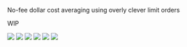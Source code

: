 No-fee dollar cost averaging using overly clever limit orders

WIP

![](https://media.giphy.com/media/t7916DnhDUIXS/giphy.gif) ![](https://media.giphy.com/media/K5Yn9JCXcrXr2/giphy.gif) ![](https://media.giphy.com/media/DG9o18mHjsa1G/giphy.gif)
![](https://media.giphy.com/media/InD8eF1aPvlRu/giphy.gif) ![](https://media.giphy.com/media/JoPjeymMjG8Lu/giphy.gif) ![](https://media.giphy.com/media/1WKmZA1CYSclG/giphy.gif)


